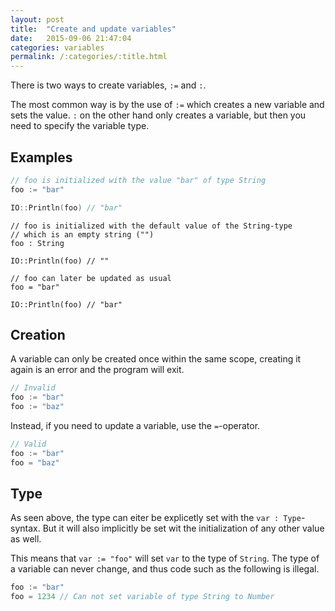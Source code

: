 ```yaml
---
layout: post
title:  "Create and update variables"
date:   2015-09-06 21:47:04
categories: variables
permalink: /:categories/:title.html
---
```


There is two ways to create variables, `:=` and `:`.

The most common way is by the use of `:=` which creates a new variable and sets the value. `:` on the other hand only creates a variable, but then you need to specify the variable type.

## Examples

~~~go
// foo is initialized with the value "bar" of type String
foo := "bar"

IO::Println(foo) // "bar"
~~~

~~~
// foo is initialized with the default value of the String-type
// which is an empty string ("")
foo : String

IO::Println(foo) // ""

// foo can later be updated as usual
foo = "bar"

IO::Println(foo) // "bar"
~~~

## Creation

A variable can only be created once within the same scope, creating it again is an error and the program will exit.

~~~go
// Invalid
foo := "bar"
foo := "baz"
~~~

Instead, if you need to update a variable, use the `=`-operator.

~~~go
// Valid
foo := "bar"
foo = "baz"
~~~

## Type

As seen above, the type can eiter be explicetly set with the `var : Type`-syntax. But it will also implicitly be set wit the initialization of any other value as well.

This means that `var := "foo"` will set `var` to the type of `String`. The type of a variable can never change, and thus code such as the following is illegal.

~~~go
foo := "bar"
foo = 1234 // Can not set variable of type String to Number
~~~
